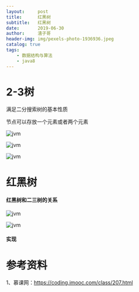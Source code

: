 ```yaml
---
layout:     post
title:      红黑树
subtitle:   红黑树
date:       2019-06-30
author:     渣子哥
header-img: img/pexels-photo-1936936.jpeg
catalog: true
tags:
    - 数据结构与算法
    - java8
---
```


# 2-3树

满足二分搜索树的基本性质

节点可以存放一个元素或者两个元素

![jvm](https://zhazige-com.oss-cn-qingdao.aliyuncs.com/data-structure/HH-1.jpg?x-oss-process=style/watermark)



![jvm](https://zhazige-com.oss-cn-qingdao.aliyuncs.com/data-structure/23-1.jpg?x-oss-process=style/watermark)



![jvm](https://zhazige-com.oss-cn-qingdao.aliyuncs.com/data-structure/23-2.jpg?x-oss-process=style/watermark)



# 红黑树

#### 红黑树和二三树的关系

![jvm](https://zhazige-com.oss-cn-qingdao.aliyuncs.com/data-structure/HH-23-1.jpg?x-oss-process=style/watermark)



![jvm](https://zhazige-com.oss-cn-qingdao.aliyuncs.com/data-structure/HH-23-2.jpg?x-oss-process=style/watermark)



#### 实现



# 参考资料

1、慕课网：https://coding.imooc.com/class/207.html
